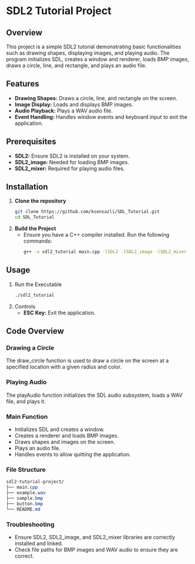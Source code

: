 # SDL2 Tutorial Project

## Overview
This project is a simple SDL2 tutorial demonstrating basic functionalities such as drawing shapes, displaying images, and playing audio. The program initializes SDL, creates a window and renderer, loads BMP images, draws a circle, line, and rectangle, and plays an audio file.

## Features
- **Drawing Shapes:** Draws a circle, line, and rectangle on the screen.
- **Image Display:** Loads and displays BMP images.
- **Audio Playback:** Plays a WAV audio file.
- **Event Handling:** Handles window events and keyboard input to exit the application.

## Prerequisites
- **SDL2:** Ensure SDL2 is installed on your system.
- **SDL2_image:** Needed for loading BMP images.
- **SDL2_mixer:** Required for playing audio files.

## Installation
1. **Clone the repository**
   ```bash
   git clone https://github.com/ksensazli/SDL_Tutorial.git
   cd SDL_Tutorial
   ```
2. **Build the Project**
   - Ensure you have a C++ compiler installed. Run the following commands:
     ```bash
     g++ -o sdl2_tutorial main.cpp -lSDL2 -lSDL2_image -lSDL2_mixer
     ```

## Usage
1. Run the Executable
   ```bash
   ./sdl2_tutorial
   ```
2. Controls
   - **ESC Key:** Exit the application.

## Code Overview
### Drawing a Circle
The draw_circle function is used to draw a circle on the screen at a specified location with a given radius and color.

### Playing Audio
The playAudio function initializes the SDL audio subsystem, loads a WAV file, and plays it.

### Main Function
- Initializes SDL and creates a window.
- Creates a renderer and loads BMP images.
- Draws shapes and images on the screen.
- Plays an audio file.
- Handles events to allow quitting the application.

### File Structure
```css
sdl2-tutorial-project/
├── main.cpp
├── example.wav
├── sample.bmp
├── button.bmp
└── README.md
```

### Troubleshooting
- Ensure SDL2, SDL2_image, and SDL2_mixer libraries are correctly installed and linked.
- Check file paths for BMP images and WAV audio to ensure they are correct.
